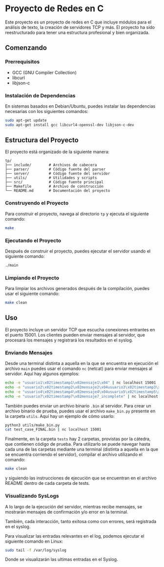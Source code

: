 # Proyecto de Redes en C

Este proyecto es un proyecto de redes en C que incluye módulos para el análisis de texto, la creación de servidores TCP y más. El proyecto ha sido reestructurado para tener una estructura profesional y bien organizada.

## Comenzando

### Prerrequisitos

- GCC (GNU Compiler Collection)
- libcurl
- libjson-c

### Instalación de Dependencias

En sistemas basados en Debian/Ubuntu, puedes instalar las dependencias necesarias con los siguientes comandos:

```sh
sudo apt-get update
sudo apt-get install gcc libcurl4-openssl-dev libjson-c-dev
```

## Estructura del Proyecto

El proyecto está organizado de la siguiente manera:

```
tp/
├── include/        # Archivos de cabecera
├── parser/         # Código fuente del parser
├── server/         # Código fuente del servidor
├── utils/          # Utilidades y scripts
├── src/            # Código fuente principal
├── Makefile        # Archivo de construcción
└── README.md       # Documentación del proyecto
```

### Construyendo el Proyecto

Para construir el proyecto, navega al directorio `tp` y ejecuta el siguiente comando:

```sh
make
```

### Ejecutando el Proyecto

Después de construir el proyecto, puedes ejecutar el servidor usando el siguiente comando:

```sh
./main
```

### Limpiando el Proyecto

Para limpiar los archivos generados después de la compilación, puedes usar el siguiente comando:

```sh
make clean
```

## Uso

El proyecto incluye un servidor TCP que escucha conexiones entrantes en el puerto 15001. Los clientes pueden enviar mensajes al servidor, que procesará los mensajes y registrará los resultados en el syslog.


### Enviando Mensajes

Desde una terminal distinta a aquella en la que se encuentra en ejecución el archivo `main` puedes usar el comando `nc` (netcat) para enviar mensajes al servidor. Aquí hay algunos ejemplos:

```sh
echo -e "usuario1\x02timestamp1\x02mensaje1\x04" | nc localhost 15001
echo -e "usuario2\x02timestamp2\x02mensaje2\x04usuario3\x02timestamp3\x02mensaje3\x04" | nc localhost 15001
echo -e "usuario4\x02timestamp4\x02mensaje4\x04usuario5\x02timestamp5\x02mensaje5\x04usuario6\x02timestamp6\x02mensaje6\x04" | nc localhost 15001
echo -e "usuario7\x02timestamp7\x02mensaje7_incomplete" | nc localhost 15001
```

También puedes enviar un archivo binario `.bin` al servidor. Para crear un archivo binario de prueba, puedes usar el archivo `make_bin.py` presente en la carpeta `utils`. Aquí hay un ejemplo de cómo usarlo:

```sh
python3 utils/make_bin.py
cat test_case_FINAL.bin | nc localhost 15001
```

Finalmente, en la carpeta `tests` hay 2 carpetas, provistas por la cátedra, que contienen código de prueba. Para utilizarlo se puede navegar hasta cada una de las carpetas mediante una terminal (distinta a aquella en la que se encuentra corriendo el servidor), compilar el archivo utilizando el comando:
```sh
make clean
```
y siguiendo las instrucciones de ejecución que se encuentran en el archivo README dentro de cada carpeta de tests.


### Visualizando SysLogs

A lo largo de la ejecución del servidor, mientras recibe mensajes, se mostrarán mensajes de confirmación y/o error en la terminal.

También, cada interacción, tanto exitosa como con errores, será registrada en el syslog.

Para visualizar las entradas relevantes en el log, podemos ejecutar el siguiente comando en Linux:

```sh
sudo tail -f /var/log/syslog
```

Donde se visualizarán las ultimas entradas en el Syslog.
